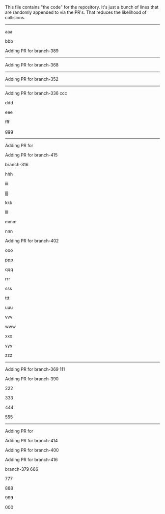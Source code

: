 This file contains "the code" for the repository. It's just a bunch of lines that are randomly appended to via the PR's. That reduces the likelihood of collisions.

---

aaa

bbb




Adding PR for branch-389


---
Adding PR for
branch-368

---
Adding PR for
branch-352

---
Adding PR for
branch-336
ccc

ddd

eee

fff

ggg

---
Adding PR for


Adding PR for branch-415


branch-316

hhh

iii

jjj

kkk

lll

mmm

nnn



Adding PR for branch-402


ooo

ppp

qqq

rrr

sss

ttt

uuu

vvv

www

xxx

yyy

zzz


---
Adding PR for
branch-369
111


Adding PR for branch-390



222

333

444

555


---
Adding PR for




Adding PR for branch-414


Adding PR for branch-400


Adding PR for branch-416




branch-379
666

777

888

999

000
